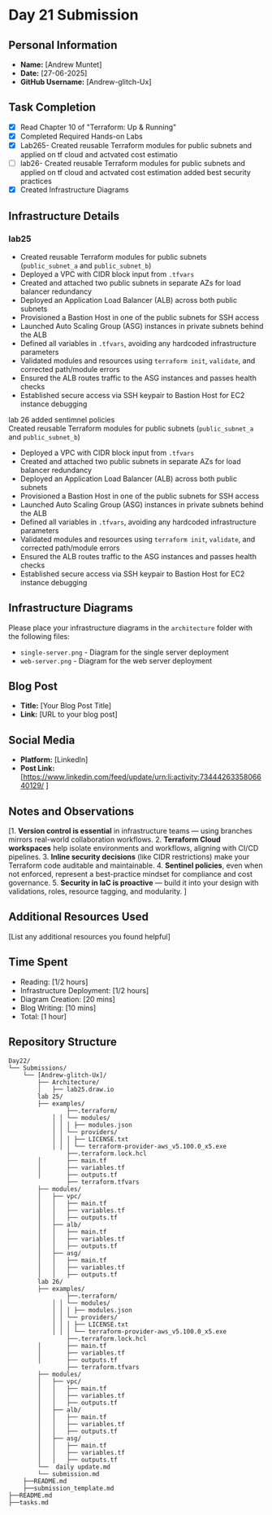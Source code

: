 # Day 21 Submission

## Personal Information
- **Name:** [Andrew Muntet]
- **Date:** [27-06-2025]
- **GitHub Username:** [Andrew-glitch-Ux]

## Task Completion
- [X] Read Chapter 10 of "Terraform: Up & Running"
- [X] Completed Required Hands-on Labs
- [X] Lab265- Created reusable Terraform modules for public subnets and applied on tf cloud and actvated cost estimatio
- [ ] lab26- Created reusable Terraform modules for public subnets and applied on tf cloud and actvated cost estimation added best security practices 
- [X] Created Infrastructure Diagrams

## Infrastructure Details

### lab25
 - Created reusable Terraform modules for public subnets (`public_subnet_a` and `public_subnet_b`)
- Deployed a VPC with CIDR block input from `.tfvars`
- Created and attached two public subnets in separate AZs for load balancer redundancy
- Deployed an Application Load Balancer (ALB) across both public subnets
- Provisioned a Bastion Host in one of the public subnets for SSH access
- Launched Auto Scaling Group (ASG) instances in private subnets behind the ALB
- Defined all variables in `.tfvars`, avoiding any hardcoded infrastructure parameters
- Validated modules and resources using `terraform init`, `validate`, and corrected path/module errors
- Ensured the ALB routes traffic to the ASG instances and passes health checks
- Established secure access via SSH keypair to Bastion Host for EC2 instance debugging

lab 26 added sentimnel policies\
Created reusable Terraform modules for public subnets (`public_subnet_a` and `public_subnet_b`)
- Deployed a VPC with CIDR block input from `.tfvars`
- Created and attached two public subnets in separate AZs for load balancer redundancy
- Deployed an Application Load Balancer (ALB) across both public subnets
- Provisioned a Bastion Host in one of the public subnets for SSH access
- Launched Auto Scaling Group (ASG) instances in private subnets behind the ALB
- Defined all variables in `.tfvars`, avoiding any hardcoded infrastructure parameters
- Validated modules and resources using `terraform init`, `validate`, and corrected path/module errors
- Ensured the ALB routes traffic to the ASG instances and passes health checks
- Established secure access via SSH keypair to Bastion Host for EC2 instance debugging


## Infrastructure Diagrams
Please place your infrastructure diagrams in the `architecture` folder with the following files:
- `single-server.png` - Diagram for the single server deployment
- `web-server.png` - Diagram for the web server deployment

## Blog Post
- **Title:** [Your Blog Post Title]
- **Link:** [URL to your blog post]

## Social Media
- **Platform:** [LinkedIn]
- **Post Link:** [https://www.linkedin.com/feed/update/urn:li:activity:7344426335806640129/ ]

## Notes and Observations
[1. **Version control is essential** in infrastructure teams — using branches mirrors real-world collaboration workflows.
2. **Terraform Cloud workspaces** help isolate environments and workflows, aligning with CI/CD pipelines.
3. **Inline security decisions** (like CIDR restrictions) make your Terraform code auditable and maintainable.
4. **Sentinel policies**, even when not enforced, represent a best-practice mindset for compliance and cost governance.
5. **Security in IaC is proactive** — build it into your design with validations, roles, resource tagging, and modularity.
]

## Additional Resources Used
[List any additional resources you found helpful]

## Time Spent
- Reading: [1/2 hours]
- Infrastructure Deployment: [1/2 hours]
- Diagram Creation: [20 mins]
- Blog Writing: [10 mins]
- Total: [1 hour]

## Repository Structure
```
Day22/
└── Submissions/
    └── [Andrew-glitch-Ux]/
        ├── Architecture/
        │   ├── lab25.draw.io
        lab 25/
        ├── examples/
                ├──.terraform/
            │ │ └── modules/
            │ │ │ ├── modules.json
            │ │ └── providers/
            │ │ │ ├── LICENSE.txt
            │ │ │ └── terraform-provider-aws_v5.100.0_x5.exe
                ├──.terraform.lock.hcl
        │       ├── main.tf
        │       ├── variables.tf
        │       ├── outputs.tf
                ├── terraform.tfvars
        ├── modules/
        │   ├── vpc/
        │   │   ├── main.tf
        │   │   ├── variables.tf
        │   │   ├── outputs.tf
        │   ├── alb/
        │   │   ├── main.tf
        │   │   ├── variables.tf
        │   │   ├── outputs.tf
        │   ├── asg/
        │   │   ├── main.tf
        │   │   ├── variables.tf
        │   │   ├── outputs.tf
        lab 26/
        ├── examples/
                ├──.terraform/
            │ │ └── modules/
            │ │ │ ├── modules.json
            │ │ └── providers/
            │ │ │ ├── LICENSE.txt
            │ │ │ └── terraform-provider-aws_v5.100.0_x5.exe
                ├──.terraform.lock.hcl
        │       ├── main.tf
        │       ├── variables.tf
        │       ├── outputs.tf
                ├── terraform.tfvars
        ├── modules/
        │   ├── vpc/
        │   │   ├── main.tf
        │   │   ├── variables.tf
        │   │   ├── outputs.tf
        │   ├── alb/
        │   │   ├── main.tf
        │   │   ├── variables.tf
        │   │   ├── outputs.tf
        │   ├── asg/
        │   │   ├── main.tf
        │   │   ├── variables.tf
        │   │   ├── outputs.tf
        └──  daily update.md
        └── submission.md
    ├──README.md
    ├──submission_template.md
├──README.md
├──tasks.md
``` 



